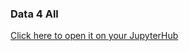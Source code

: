 ### Data 4 All

[Click here to open it on your JupyterHub](https://data4all-jupyterhub.com/hub/user-redirect/git-pull?repo=https%3A%2F%2Fgithub.com%2Fuchicago-dsi%2F2023-data4all&urlpath=lab%2Ftree%2F2023-data4all%2FREADME.md&branch=published)


